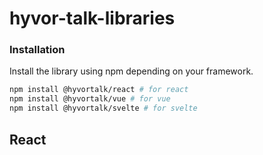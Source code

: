 # hyvor-talk-libraries

### Installation

Install the library using npm depending on your framework.

```bash
npm install @hyvortalk/react # for react
npm install @hyvortalk/vue # for vue 
npm install @hyvortalk/svelte # for svelte
```


## React

